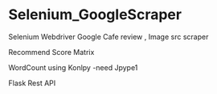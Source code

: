 # Selenium_GoogleScraper

Selenium Webdriver
Google Cafe review , Image src scraper

Recommend Score Matrix

WordCount using Konlpy -need Jpype1

Flask Rest API
